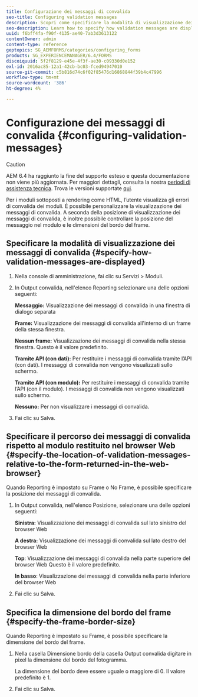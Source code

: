 ```yaml
---
title: Configurazione dei messaggi di convalida
seo-title: Configuring validation messages
description: Scopri come specificare la modalità di visualizzazione dei messaggi di convalida e la relativa posizione rispetto al modulo restituito nel browser Web.
seo-description: Learn how to specify how validation messages are displayed and their location relative to the form returned in the web browser.
uuid: f6bff4fa-f90f-4135-ae40-7ab3d3613122
contentOwner: admin
content-type: reference
geptopics: SG_AEMFORMS/categories/configuring_forms
products: SG_EXPERIENCEMANAGER/6.4/FORMS
discoiquuid: 5f2f8129-e45e-4f3f-ae30-c09330d0e152
exl-id: 2016ac85-12a1-42cb-bc03-fced94947010
source-git-commit: c5b816d74c6f02f85476d16868844f39b4c47996
workflow-type: tm+mt
source-wordcount: '386'
ht-degree: 4%

---
```


# Configurazione dei messaggi di convalida {#configuring-validation-messages}

>[!CAUTION]
>
>AEM 6.4 ha raggiunto la fine del supporto esteso e questa documentazione non viene più aggiornata. Per maggiori dettagli, consulta la nostra [periodi di assistenza tecnica](https://helpx.adobe.com/it/support/programs/eol-matrix.html). Trova le versioni supportate [qui](https://experienceleague.adobe.com/docs/).

Per i moduli sottoposti a rendering come HTML, l’utente visualizza gli errori di convalida dei moduli. È possibile personalizzare la visualizzazione dei messaggi di convalida. A seconda della posizione di visualizzazione dei messaggi di convalida, è inoltre possibile controllare la posizione del messaggio nel modulo e le dimensioni del bordo del frame.

## Specificare la modalità di visualizzazione dei messaggi di convalida {#specify-how-validation-messages-are-displayed}

1. Nella console di amministrazione, fai clic su Servizi > Moduli.
1. In Output convalida, nell&#39;elenco Reporting selezionare una delle opzioni seguenti:

   **Messaggio:** Visualizzazione dei messaggi di convalida in una finestra di dialogo separata

   **Frame:** Visualizzazione dei messaggi di convalida all&#39;interno di un frame della stessa finestra.

   **Nessun frame:** Visualizzazione dei messaggi di convalida nella stessa finestra. Questo è il valore predefinito.

   **Tramite API (con dati):** Per restituire i messaggi di convalida tramite l’API (con dati). I messaggi di convalida non vengono visualizzati sullo schermo.

   **Tramite API (con modulo):** Per restituire i messaggi di convalida tramite l’API (con il modulo). I messaggi di convalida non vengono visualizzati sullo schermo.

   **Nessuno:** Per non visualizzare i messaggi di convalida.

1. Fai clic su Salva.

## Specificare il percorso dei messaggi di convalida rispetto al modulo restituito nel browser Web {#specify-the-location-of-validation-messages-relative-to-the-form-returned-in-the-web-browser}

Quando Reporting è impostato su Frame o No Frame, è possibile specificare la posizione dei messaggi di convalida.

1. In Output convalida, nell&#39;elenco Posizione, selezionare una delle opzioni seguenti:

   **Sinistra:** Visualizzazione dei messaggi di convalida sul lato sinistro del browser Web

   **A destra:** Visualizzazione dei messaggi di convalida sul lato destro del browser Web

   **Top**: Visualizzazione dei messaggi di convalida nella parte superiore del browser Web Questo è il valore predefinito.

   **In basso**: Visualizzazione dei messaggi di convalida nella parte inferiore del browser Web

1. Fai clic su Salva.

## Specifica la dimensione del bordo del frame {#specify-the-frame-border-size}

Quando Reporting è impostato su Frame, è possibile specificare la dimensione del bordo del frame.

1. Nella casella Dimensione bordo della casella Output convalida digitare in pixel la dimensione del bordo del fotogramma.

   La dimensione del bordo deve essere uguale o maggiore di 0. Il valore predefinito è 1.

1. Fai clic su Salva.
